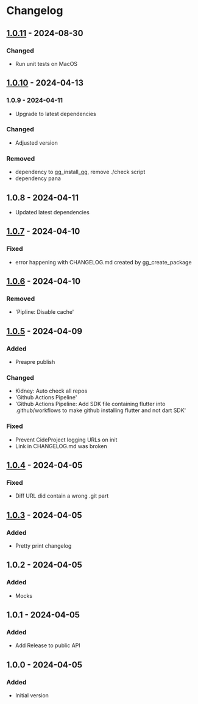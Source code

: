 # Changelog

## [1.0.11] - 2024-08-30

### Changed

- Run unit tests on MacOS

## [1.0.10] - 2024-04-13

### 1.0.9 - 2024-04-11

- Upgrade to latest dependencies

### Changed

- Adjusted version

### Removed

- dependency to gg\_install\_gg, remove ./check script
- dependency pana

## 1.0.8 - 2024-04-11

- Updated latest dependencies

## [1.0.7] - 2024-04-10

### Fixed

- error happening with CHANGELOG.md created by gg\_create\_package

## [1.0.6] - 2024-04-10

### Removed

- 'Pipline: Disable cache'

## [1.0.5] - 2024-04-09

### Added

- Preapre publish

### Changed

- Kidney: Auto check all repos
- 'Github Actions Pipeline'
- 'Github Actions Pipeline: Add SDK file containing flutter into .github/workflows to make github installing flutter and not dart SDK'

### Fixed

- Prevent CideProject logging URLs on init
- Link in CHANGELOG.md was broken

## [1.0.4] - 2024-04-05

### Fixed

- Diff URL did contain a wrong .git part

## [1.0.3] - 2024-04-05

### Added

- Pretty print changelog

## 1.0.2 - 2024-04-05

### Added

- Mocks

## 1.0.1 - 2024-04-05

### Added

- Add Release to public API

## 1.0.0 - 2024-04-05

### Added

- Initial version

[1.0.11]: https://github.com/inlavigo/gg_changelog/compare/1.0.10...1.0.11
[1.0.10]: https://github.com/inlavigo/gg_changelog/compare/1.0.8...1.0.10
[1.0.7]: https://github.com/inlavigo/gg_changelog/compare/1.0.6...1.0.7
[1.0.6]: https://github.com/inlavigo/gg_changelog/compare/1.0.5...1.0.6
[1.0.5]: https://github.com/inlavigo/gg_changelog/compare/1.0.4...1.0.5
[1.0.4]: https://github.com/inlavigo/gg_changelog/compare/1.0.3...1.0.4
[1.0.3]: https://github.com/inlavigo/gg_changelog/compare/1.0.2...1.0.3
